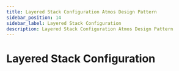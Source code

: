 ```yaml
---
title: Layered Stack Configuration Atmos Design Pattern
sidebar_position: 14
sidebar_label: Layered Stack Configuration
description: Layered Stack Configuration Atmos Design Pattern
---
```


# Layered Stack Configuration
